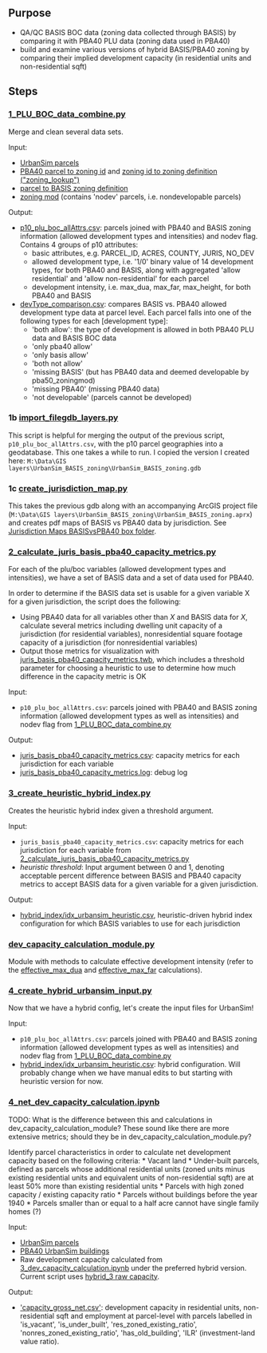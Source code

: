 ## Purpose
* QA/QC BASIS BOC data (zoning data collected through BASIS) by comparing it with PBA40 PLU data (zoning data used in PBA40)
* build and examine various versions of hybrid BASIS/PBA40 zoning by comparing their implied development capacity (in residential units and non-residential sqft)

## Steps

### [1_PLU_BOC_data_combine.py](1_PLU_BOC_data_combine.py)
Merge and clean several data sets.

Input:
* [UrbanSim parcels](https://mtcdrive.box.com/s/hnwpcw97tqqga1ngvcs5oct5av2j1ine)
* [PBA40 parcel to zoning id](https://mtcdrive.box.com/s/ir65mdbytf2lpjx8i41j7lpxqm4r1ujm) and [zoning id to zoning definition ("zoning_lookup")](https://github.com/BayAreaMetro/bayarea_urbansim/blob/master/data/zoning_lookup.csv)
* [parcel to BASIS zoning definition](https://mtcdrive.box.com/s/eqqlfmwvgac87f703kwrt0imrsqcp9iv)
* [zoning mod](https://mtcdrive.box.com/s/zkxaf4gxn47oe716r4wqrp1raqfq8lhy) (contains 'nodev' parcels, i.e. nondevelopable parcels)

Output:
* [p10_plu_boc_allAttrs.csv](https://mtcdrive.box.com/s/1xkp87rvcr7qpolfnpv16j5losj3f48y): parcels joined with PBA40 and BASIS zoning information (allowed development types and intensities) and nodev flag. Contains 4 groups of p10 attributes: 
   * basic attributes, e.g. PARCEL_ID, ACRES, COUNTY, JURIS, NO_DEV
   * allowed development type, i.e. '1/0' binary value of 14 development types, for both PBA40 and BASIS, along with aggregated 'allow residential' and 'allow non-residential' for each parcel
   * development intensity, i.e. max_dua, max_far, max_height, for both PBA40 and BASIS
* [devType_comparison.csv](https://mtcdrive.box.com/s/vbbhb3vs230krbmyhr2ma4d03qaqec7o): compares BASIS vs. PBA40 allowed development type data at parcel level. Each parcel falls into one of the following types for each [development type]:
    * 'both allow': the type of development is allowed in both PBA40 PLU data and BASIS BOC data
    * 'only pba40 allow'
    * 'only basis allow'
    * 'both not allow'
    * 'missing BASIS' (but has PBA40 data and deemed developable by pba50_zoningmod)
    * 'missing PBA40' (missing PBA40 data)
    * 'not developable' (parcels cannot be developed)

### 1b [import_filegdb_layers.py](../../../basemap/import_filegdb_layers.py)

This script is helpful for merging the output of the previous script, ``p10_plu_boc_allAttrs.csv``, with the p10 parcel geographies into a geodatabase.
This one takes a while to run.  I copied the version I created here: ``M:\Data\GIS layers\UrbanSim_BASIS_zoning\UrbanSim_BASIS_zoning.gdb``

### 1c [create_jurisdiction_map.py](create_jurisdiction_map.py)

This takes the previous gdb along with an accompanying ArcGIS project file (``M:\Data\GIS layers\UrbanSim_BASIS_zoning\UrbanSim_BASIS_zoning.aprx``)
and creates pdf maps of BASIS vs PBA40 data by jurisdiction.  See [Jurisdiction Maps BASISvsPBA40 box folder](https://mtcdrive.box.com/s/e2qck5p03sd53q0rxg91x1wphw6zg766).

### [2_calculate_juris_basis_pba40_capacity_metrics.py](2_calculate_juris_basis_pba40_capacity_metrics.py)

For each of the plu/boc variables (allowed development types and intensities), we have a set of BASIS data and a set of data used for PBA40.

In order to determine if the BASIS data set is usable for a given variable X for a given jurisdiction, the script does the following:
* Using PBA40 data for all variables other than *X* and BASIS data for *X*, calculate several metrics including dwelling unit capacity of a jurisdiction (for residential variables), nonresidential square footage capacity of a jurisdiction (for nonresidential variables)
* Output those metrics for visualization with [juris_basis_pba40_capacity_metrics.twb](juris_basis_pba40_capacity_metrics.twb), which includes a threshold parameter for choosing a heuristic to use to determine how much difference in the capacity metric is OK

Input:
* ``p10_plu_boc_allAttrs.csv``: parcels joined with PBA40 and BASIS zoning information (allowed development types as well as intensities) and nodev flag from [1_PLU_BOC_data_combine.py](1_PLU_BOC_data_combine.py)

Output:
* [juris_basis_pba40_capacity_metrics.csv](https://mtcdrive.box.com/s/5tuil7p7vz4pzp0zet2bo185obd2wzsx): capacity metrics for each jurisdiction for each variable
* [juris_basis_pba40_capacity_metrics.log](https://mtcdrive.box.com/s/ihety0t5b9n3ad72obvkyulzt4n9xgti): debug log

### [3_create_heuristic_hybrid_index.py](create_heuristic_hybrid_index.py)

Creates the heuristic hybrid index given a threshold argument.

Input:
* ``juris_basis_pba40_capacity_metrics.csv``: capacity metrics for each jurisdiction for each variable from [2_calculate_juris_basis_pba40_capacity_metrics.py](2_calculate_juris_basis_pba40_capacity_metrics.py)
* *heuristic threshold*: Input argument between 0 and 1, denoting acceptable percent difference between BASIS and PBA40 capacity metrics to accept BASIS data for a given variable for a given jurisdiction.

Output:
* [hybrid_index/idx_urbansim_heuristic.csv](hybrid_index/idx_urbansim_heuristic.csv), heuristic-driven hybrid index configuration for which BASIS variables to use for each jurisdiction

### [dev_capacity_calculation_module.py](dev_capacity_calculation_module.py)
Module with methods to calculate effective development intensity (refer to the [effective_max_dua](https://github.com/UDST/bayarea_urbansim/blob/0fb7776596075fa7d2cba2b9fbc92333354ba6fa/baus/variables.py#L808) and [effective_max_far](https://github.com/UDST/bayarea_urbansim/blob/0fb7776596075fa7d2cba2b9fbc92333354ba6fa/baus/variables.py#L852) calculations). 

### [4_create_hybrid_urbansim_input.py](create_hybrid_urbansim_input.py)

Now that we have a hybrid config, let's create the input files for UrbanSim!

Input:
*  ``p10_plu_boc_allAttrs.csv``: parcels joined with PBA40 and BASIS zoning information (allowed development types as well as intensities) and nodev flag from [1_PLU_BOC_data_combine.py](1_PLU_BOC_data_combine.py)
* [hybrid_index/idx_urbansim_heuristic.csv](hybrid_index/idx_urbansim_heuristic.csv): hybrid configuration.  Will probably change when we have manual edits to but starting with heuristic version for now.

### [4_net_dev_capacity_calculation.ipynb](https://github.com/BayAreaMetro/petrale/blob/master/policies/plu/base_zoning/4_net_dev_capacity_calculation.ipynb)

TODO: What is the difference between this and calculations in dev_capacity_calculation_module?  These sound like there are more extensive metrics; 
should they be in dev_capacity_calculation_module.py?

Identify parcel characteristics in order to calculate net development capacity based on the following criteria:
    * Vacant land
    * Under-built parcels, defined as parcels whose additional residential units (zoned units minus existing residential units and equivalent units of non-residential sqft) are at least 50% more than existing residential units
    * Parcels with high zoned capacity / existing capacity ratio
    * Parcels without buildings before the year 1940
    * Parcels smaller than or equal to a half acre cannot have single family homes (?)

Input:
* [UrbanSim parcels](https://mtcdrive.box.com/s/sgy1uorcgt7uhh29fja7v93c21ppiudq)
* [PBA40 UrbanSim buildings](https://mtcdrive.box.com/s/sgy1uorcgt7uhh29fja7v93c21ppiudq)
* Raw development capacity calculated from [3_dev_capacity_calculation.ipynb](3_dev_capacity_calculation.ipynb) under the preferred hybrid version. Current script uses [hybrid_3 raw capacity](https://mtcdrive.box.com/s/qtysq31wvzudl9b9vjjz7etgm9i4z9se).

Output:
* ['capacity_gross_net.csv'](https://mtcdrive.box.com/s/axhulwng5olq2jign52s0dwznmii59n7): development capacity in residential units, non-residential sqft and employment at parcel-level with parcels labelled in 'is_vacant', 'is_under_built', 'res_zoned_existing_ratio', 'nonres_zoned_existing_ratio', 'has_old_building', 'ILR' (investment-land value ratio).
